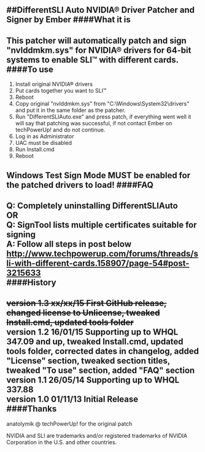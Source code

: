 ##DifferentSLI Auto NVIDIA® Driver Patcher and Signer by Ember
####What it is
---
This patcher will automatically patch and sign "nvlddmkm.sys" for NVIDIA® drivers for 64-bit systems to enable SLI™ with different cards.
####To use
---
1. Install original NVIDIA® drivers
2. Put cards together you want to SLI™
3. Reboot
4. Copy original "nvlddmkm.sys" from "C:\Windows\System32\drivers\" and put it in the same folder as the patcher.
5. Run "DifferentSLIAuto.exe" and press patch, if everything went well it will say that patching was successful, if not contact Ember on techPowerUp! and do not continue.
6. Log in as Administrator
7. UAC must be disabled
8. Run Install.cmd
9. Reboot

Windows Test Sign Mode MUST be enabled for the patched drivers to load!
####FAQ
---
   Q: Completely uninstalling DifferentSLIAuto  
   OR  
   Q: SignTool lists multiple certificates suitable for signing  
   A: Follow all steps in post below  
   http://www.techpowerup.com/forums/threads/sli-with-different-cards.158907/page-54#post-3215633  
####History
---
   ~~version 1.3 xx/xx/15 First GitHub release, changed license to Unlicense, tweaked Install.cmd, updated tools folder~~  
   version 1.2 16/01/15 Supporting up to WHQL 347.09 and up, tweaked Install.cmd, updated tools folder, corrected dates in changelog, added "License" section, tweaked section titles, tweaked "To use" section, added "FAQ" section  
   version 1.1 26/05/14 Supporting up to WHQL 337.88  
   version 1.0 01/11/13 Initial Release  
####Thanks
---
   anatolymik @ techPowerUp! for the original patch  

NVIDIA and SLI are trademarks and/or registered trademarks of NVIDIA Corporation in the U.S. and other countries.
